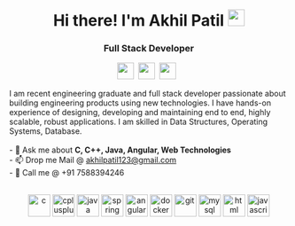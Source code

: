 <h1 align="center">Hi there! I'm Akhil Patil <img src="https://raw.githubusercontent.com/MartinHeinz/MartinHeinz/master/wave.gif" width="30px">
</h1>
<h3 align="center">Full Stack Developer</h3>
<p align='center'>
<a href="https://www.linkedin.com/in/akhilpatil123/"><img height="30" src="https://github.com/stephenajulu/WaylonWalker/blob/main/icon/linkedin.png?raw=true"></a>&nbsp
<a href="https://twitter.com/akhilpatil123"><img height="30" src="https://github.com/stephenajulu/WaylonWalker/blob/main/icon/twitter.png?raw=true"></a>&nbsp;
<a href="https://instagram.com/akhilpatil02"><img height="30" src="https://github.com/stephenajulu/WaylonWalker/blob/main/icon/instagram.jpg?raw=true"></a>&nbsp;&nbsp;

</p>
I am recent engineering graduate and full stack developer passionate about building engineering products using new technologies. I have hands-on experience of designing, developing and maintaining end to end, highly scalable, robust applications. I am skilled in Data Structures, Operating Systems, Database. 
</br></br>
- 💬 Ask me about <b>C, C++, Java, Angular, Web Technologies</b>   
</br>
- 📫 Drop me Mail @ <a href="mailto:akhilpatil123@gmail.com">akhilpatil123@gmail.com</a>
</br>
- 📲 Call me @ +91 7588394246
</br></br>

<p align="center"><img src="https://devicons.github.io/devicon/devicon.git/icons/c/c-original.svg" alt="c" width="40" height="40"/> 
<img src="https://devicons.github.io/devicon/devicon.git/icons/cplusplus/cplusplus-original.svg" alt="cplusplus" width="40" height="40"/> 
<img src="https://devicons.github.io/devicon/devicon.git/icons/java/java-original-wordmark.svg" alt="java" width="40" height="40"/>
<img src="https://www.vectorlogo.zone/logos/springio/springio-icon.svg" alt="spring" width="40" height="40"/> 
<img src="https://www.vectorlogo.zone/logos/angular/angular-icon.svg" alt="angular" width="40" height="40"/>
<img src="https://devicons.github.io/devicon/devicon.git/icons/docker/docker-original-wordmark.svg" alt="docker" width="40" height="40"/>
<img src="https://www.vectorlogo.zone/logos/git-scm/git-scm-icon.svg" alt="git" width="40" height="40"/>
<img src="https://devicons.github.io/devicon/devicon.git/icons/mysql/mysql-original-wordmark.svg" alt="mysql" width="40" height="40"/>
<img src="https://www.vectorlogo.zone/logos/w3_html5/w3_html5-icon.svg" alt="html" width="40" height="40"/>
<img src="https://www.vectorlogo.zone/logos/javascript/javascript-icon.svg" alt="javascript" width="40" height="40"/>

</p>
<!--
**akhilpatil123/akhilpatil123** is a ✨ _special_ ✨ repository because its `README.md` (this file) appears on your GitHub profile.

Here are some ideas to get you started:

- 🔭 I’m currently working on ...
- 🌱 I’m currently learning ...
- 👯 I’m looking to collaborate on ...
- 🤔 I’m looking for help with ...
- 💬 Ask me about ...
- 📫 How to reach me: ...
- 😄 Pronouns: ...
- ⚡ Fun fact: ...
-->

